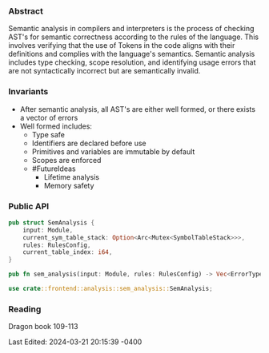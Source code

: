 ### Abstract

Semantic analysis in compilers and interpreters is the process of checking AST's for semantic correctness according to the rules of the language. This involves verifying that the use of Tokens in the code aligns with their definitions and complies with the language's semantics. Semantic analysis includes type checking, scope resolution, and identifying usage errors that are not syntactically incorrect but are semantically invalid.

### Invariants
- After semantic analysis, all AST's are either well formed, or there exists a vector of errors
- Well formed includes:
	- Type safe
	- Identifiers are declared before use
	- Primitives and variables are immutable by default
	- Scopes are enforced
	- #FutureIdeas
		- Lifetime analysis
		- Memory safety

### Public API

```rust
pub struct SemAnalysis {
    input: Module,
    current_sym_table_stack: Option<Arc<Mutex<SymbolTableStack>>>,
    rules: RulesConfig,
    current_table_index: i64,
}

pub fn sem_analysis(input: Module, rules: RulesConfig) -> Vec<ErrorType>;

use crate::frontend::analysis::sem_analysis::SemAnalysis;
```

### Reading
Dragon book 109-113

Last Edited: 2024-03-21 20:15:39 -0400
